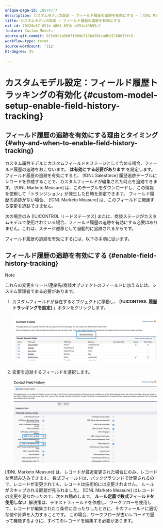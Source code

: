 ```yaml
---
unique-page-id: 18874777
description: カスタムモデルの設定 — フィールド履歴の追跡を有効にする — [!DNL Marketo Measure]
title: カスタムモデルの設定 — フィールド履歴の追跡を有効にする
exl-id: 70328e67-051b-4864-891b-b251e49859c2
feature: Custom Models
source-git-commit: 915e9c5a968ffd9de713b4308cadb91768613fc5
workflow-type: tm+mt
source-wordcount: '312'
ht-degree: 2%

---
```


# カスタムモデル設定：フィールド履歴トラッキングの有効化 {#custom-model-setup-enable-field-history-tracking}

## フィールド履歴の追跡を有効にする理由とタイミング {#why-and-when-to-enable-field-history-tracking}

カスタム属性モデルにカスタムフィールドをステージとして含める場合、フィールド履歴の追跡をおこないます。 **は有効にする必要があります** を設定します。 フィールド履歴の追跡を有効にすると、 [!DNL Salesforce] 履歴追跡テーブルにレコードを作成することで、カスタムフィールドが編集された時点を追跡できます。 [!DNL Marketo Measure] は、このテーブルをダウンロードし、この情報を使用して「トランジション」が発生した日時を測定できます。 フィールド履歴の追跡がない場合、 [!DNL Marketo Measure] は、このフィールドに関連する変更を追跡できません。

次の場合のみ [!UICONTROL リードステータス] または、商談ステージがカスタムモデルで使用されている場合、フィールド履歴の追跡を有効にする必要はありません。これは、ステージ遷移として自動的に追跡されるからです。

フィールド履歴の追跡を有効にするには、以下の手順に従います。

## フィールド履歴の追跡を有効にする {#enable-field-history-tracking}

>[!NOTE]
>
>これらの変更をリード/連絡先/商談オブジェクトのフィールドに加えるには、システム管理者である必要があります。

1. カスタムフィールドが存在するオブジェクトに移動し、 **[!UICONTROL 履歴トラッキングを設定]** 」ボタンをクリックします。

   ![](assets/1.png)

1. 変更を追跡するフィールドを選択します。

   ![](assets/2.png)

[!DNL Marketo Measure] は、レコードが最近変更された場合にのみ、レコードを再読み込みできます。 数式フィールドは、バックグラウンドで計算されるので、レコードが変更されても、レコードは技術的には変更されません。 ルールがスキップされる問題が見られました。 [!DNL Marketo Measure] はレコードの変更を見なかったので、次をお勧めします。 **ルール定義で数式フィールドを使用しない**. 解決策は、テキストフィールドを作成し、ワークフローを使用して、レコードが編集されたり条件に合ったりしたときに、そのフィールドに適切な値や計算を入力することです。 この場合、ワークフローが古いレコードで遡って機能するように、すべてのレコードを編集する必要があります。
